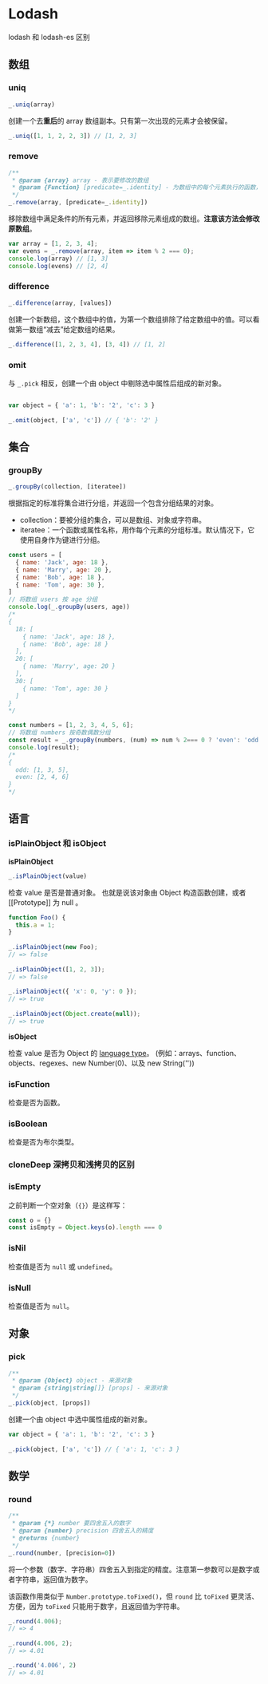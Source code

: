 # Lodash

lodash 和 lodash-es 区别

## 数组

### uniq

```js
_.uniq(array)
```

创建一个去**重后**的 array 数组副本。只有第一次出现的元素才会被保留。

```js
_.uniq([1, 1, 2, 2, 3]) // [1, 2, 3]
```

### remove

```js
/** 
 * @param {array} array - 表示要修改的数组
 * @param {Function} [predicate=_.identity] - 为数组中的每个元素执行的函数，如果返回真值，则该元素被移除，函数执行时会传入 3 个参数：value, index, array
 */
_.remove(array, [predicate=_.identity])
```

移除数组中满足条件的所有元素，并返回移除元素组成的数组。**注意该方法会修改原数组**。

```js
var array = [1, 2, 3, 4];
var evens = _.remove(array, item => item % 2 === 0);
console.log(array) // [1, 3]
console.log(evens) // [2, 4]
```

### difference

```js
_.difference(array, [values])
```

创建一个新数组，这个数组中的值，为第一个数组排除了给定数组中的值。可以看做第一数组“减去”给定数组的结果。

```js
_.difference([1, 2, 3, 4], [3, 4]) // [1, 2]
```

### omit

与 `_.pick` 相反，创建一个由 object 中剔除选中属性后组成的新对象。

```js

var object = { 'a': 1, 'b': '2', 'c': 3 }
 
_.omit(object, ['a', 'c']) // { 'b': '2' }
```

## 集合

### groupBy

```js
_.groupBy(collection, [iteratee])
```

根据指定的标准将集合进行分组，并返回一个包含分组结果的对象。

- collection：要被分组的集合，可以是数组、对象或字符串。
- iteratee：一个函数或属性名称，用作每个元素的分组标准。默认情况下，它使用自身作为键进行分组。

```js
const users = [
  { name: 'Jack', age: 18 },
  { name: 'Marry', age: 20 },
  { name: 'Bob', age: 18 },
  { name: 'Tom', age: 30 },
]
// 将数组 users 按 age 分组
console.log(_.groupBy(users, age))
/*
{
  18: [
    { name: 'Jack', age: 18 },
    { name: 'Bob', age: 18 }
  ],
  20: [
    { name: 'Marry', age: 20 }
  ],
  30: [
    { name: 'Tom', age: 30 }
  ]
}
*/
```

```js
const numbers = [1, 2, 3, 4, 5, 6];
// 将数组 numbers 按奇数偶数分组
const result = _.groupBy(numbers, (num) => num % 2=== 0 ? 'even': 'odd');
console.log(result);
/*
{
  odd: [1, 3, 5],
  even: [2, 4, 6]
}
*/
```

## 语言

### isPlainObject 和 isObject

**isPlainObject**

```js
_.isPlainObject(value)
```

检查 value 是否是普通对象。 也就是说该对象由 Object 构造函数创建，或者 [[Prototype]] 为 null 。

```js
function Foo() {
  this.a = 1;
}
 
_.isPlainObject(new Foo);
// => false
 
_.isPlainObject([1, 2, 3]);
// => false
 
_.isPlainObject({ 'x': 0, 'y': 0 });
// => true
 
_.isPlainObject(Object.create(null));
// => true
```

**isObject**

检查 value 是否为 Object 的 [language type](https://262.ecma-international.org/7.0/#sec-ecmascript-language-types)。 (例如：arrays、function、 objects、regexes、new Number(0)、以及 new String(''))

### isFunction

检查是否为函数。

### isBoolean

检查是否为布尔类型。

### cloneDeep 深拷贝和浅拷贝的区别

### isEmpty

之前判断一个空对象（`{}`）是这样写：

```js
const o = {}
const isEmpty = Object.keys(o).length === 0
```

### isNil

检查值是否为 `null` 或 `undefined`。

### isNull

检查值是否为 `null`。

## 对象

### pick

```js
/**
 * @param {Object} object - 来源对象
 * @param {string|string[]} [props] - 来源对象
 */
_.pick(object, [props])
```

创建一个由 object 中选中属性组成的新对象。

```js
var object = { 'a': 1, 'b': '2', 'c': 3 }
 
_.pick(object, ['a', 'c']) // { 'a': 1, 'c': 3 }
```

## 数学

### round

```js
/**
 * @param {*} number 要四舍五入的数字
 * @param {number} precision 四舍五入的精度
 * @returns {number}
 */
_.round(number, [precision=0])
```

将一个参数（数字、字符串）四舍五入到指定的精度。注意第一参数可以是数字或者字符串，返回值为数字。

该函数作用类似于 `Number.prototype.toFixed()`，但 `round` 比 `toFixed` 更灵活、方便，因为 `toFixed` 只能用于数字，且返回值为字符串。

```js
_.round(4.006);
// => 4
 
_.round(4.006, 2);
// => 4.01

_.round('4.006', 2)
// => 4.01
```
